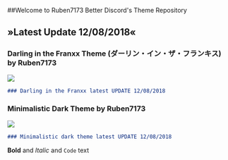 ##Welcome to Ruben7173 Better Discord's Theme Repository 
## »Latest Update 12/08/2018«


### Darling in the Franxx Theme (ダーリン・イン・ザ・フランキス) by Ruben7173
<a href="http://www.google.com"><img src="https://i.imgur.com/gpODc3b.jpg"/></a>
```markdown
### Darling in the Franxx latest UPDATE 12/08/2018
```



### Minimalistic Dark Theme by Ruben7173
<a href="http://www.google.com"><img src="https://i.imgur.com/eHzACMg.png"/></a>
```markdown
### Minimalistic dark theme latest UPDATE 12/08/2018
```
**Bold** and _Italic_ and `Code` text
